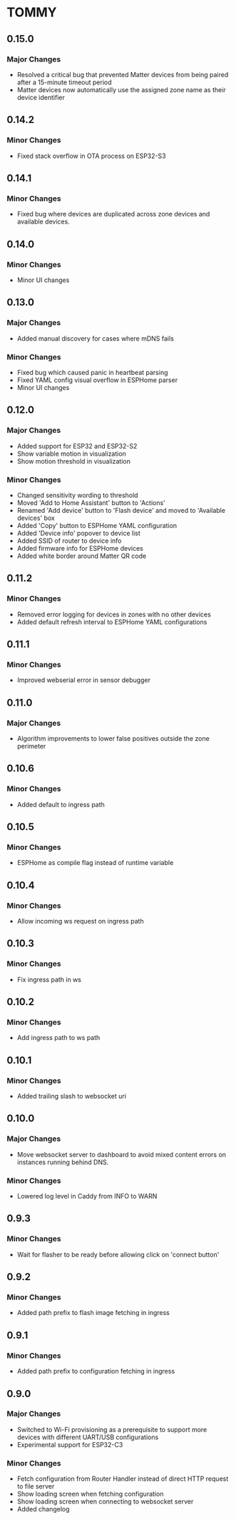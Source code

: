 # TOMMY

## 0.15.0

### Major Changes

- Resolved a critical bug that prevented Matter devices from being paired after a 15-minute timeout period
- Matter devices now automatically use the assigned zone name as their device identifier

## 0.14.2

### Minor Changes

- Fixed stack overflow in OTA process on ESP32-S3

## 0.14.1

### Minor Changes

- Fixed bug where devices are duplicated across zone devices and available devices.

## 0.14.0

### Minor Changes

- Minor UI changes

## 0.13.0

### Major Changes

- Added manual discovery for cases where mDNS fails

### Minor Changes

- Fixed bug which caused panic in heartbeat parsing
- Fixed YAML config visual overflow in ESPHome parser
- Minor UI changes

## 0.12.0

### Major Changes

- Added support for ESP32 and ESP32-S2
- Show variable motion in visualization
- Show motion threshold in visualization

### Minor Changes

- Changed sensitivity wording to threshold
- Moved 'Add to Home Assistant' button to 'Actions'
- Renamed 'Add device' button to 'Flash device' and moved to 'Available devices' box
- Added 'Copy' button to ESPHome YAML configuration
- Added 'Device info' popover to device list
- Added SSID of router to device info
- Added firmware info for ESPHome devices
- Added white border around Matter QR code
  
## 0.11.2

### Minor Changes

- Removed error logging for devices in zones with no other devices
- Added default refresh interval to ESPHome YAML configurations

## 0.11.1

### Minor Changes

- Improved webserial error in sensor debugger

## 0.11.0

### Major Changes

- Algorithm improvements to lower false positives outside the zone perimeter

## 0.10.6

### Minor Changes

- Added default to ingress path

## 0.10.5

### Minor Changes

- ESPHome as compile flag instead of runtime variable

## 0.10.4

### Minor Changes

- Allow incoming ws request on ingress path

## 0.10.3

### Minor Changes

- Fix ingress path in ws

## 0.10.2

### Minor Changes

- Add ingress path to ws path

## 0.10.1

### Minor Changes

- Added trailing slash to websocket uri

## 0.10.0

### Major Changes

- Move websocket server to dashboard to avoid mixed content errors on instances running behind DNS.

### Minor Changes

- Lowered log level in Caddy from INFO to WARN

## 0.9.3

### Minor Changes

- Wait for flasher to be ready before allowing click on 'connect button'

## 0.9.2

### Minor Changes

- Added path prefix to flash image fetching in ingress

## 0.9.1

### Minor Changes

- Added path prefix to configuration fetching in ingress

## 0.9.0

### Major Changes

- Switched to Wi-Fi provisioning as a prerequisite to support more devices with different UART/USB configurations
- Experimental support for ESP32-C3

### Minor Changes

- Fetch configuration from Router Handler instead of direct HTTP request to file server
- Show loading screen when fetching configuration
- Show loading screen when connecting to websocket server
- Added changelog